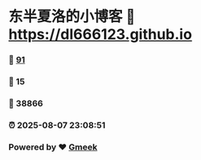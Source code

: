 # 东半夏洛的小博客 :link: https://dl666123.github.io 
### :page_facing_up: [91](https://dl666123.github.io/tag.html) 
### :speech_balloon: 15 
### :hibiscus: 38866 
### :alarm_clock: 2025-08-07 23:08:51 
### Powered by :heart: [Gmeek](https://github.com/Meekdai/Gmeek)
